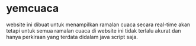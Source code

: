# yemcuaca
website ini dibuat untuk menampilkan ramalan cuaca secara real-time akan tetapi untuk semua ramalan cuaca di website ini tidak terlalu akurat dan hanya perkiraan yang terdata didalam java script saja.

